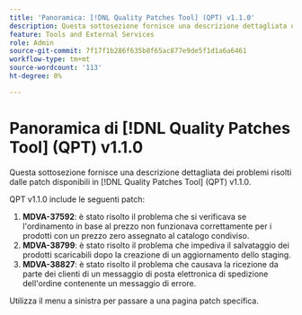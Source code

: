 ```yaml
---
title: 'Panoramica: [!DNL Quality Patches Tool] (QPT) v1.1.0'
description: Questa sottosezione fornisce una descrizione dettagliata dei problemi risolti dalle patch disponibili in  [!DNL Quality Patches Tool] (QPT) v1.1.0.
feature: Tools and External Services
role: Admin
source-git-commit: 7f17f1b286f635b8f65ac877e9de5f1d1a6a6461
workflow-type: tm+mt
source-wordcount: '113'
ht-degree: 0%

---
```


# Panoramica di [!DNL Quality Patches Tool] (QPT) v1.1.0

Questa sottosezione fornisce una descrizione dettagliata dei problemi risolti dalle patch disponibili in [!DNL Quality Patches Tool] (QPT) v1.1.0.

QPT v1.1.0 include le seguenti patch:

1. **MDVA-37592**: è stato risolto il problema che si verificava se l&#39;ordinamento in base al prezzo non funzionava correttamente per i prodotti con un prezzo zero assegnato al catalogo condiviso.
1. **MDVA-38799**: è stato risolto il problema che impediva il salvataggio dei prodotti scaricabili dopo la creazione di un aggiornamento dello staging.
1. **MDVA-38827**: è stato risolto il problema che causava la ricezione da parte dei clienti di un messaggio di posta elettronica di spedizione dell&#39;ordine contenente un messaggio di errore.

Utilizza il menu a sinistra per passare a una pagina patch specifica.
